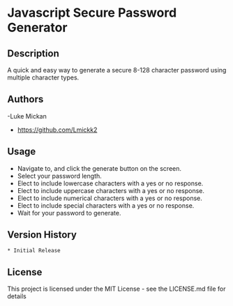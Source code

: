 # Javascript Secure Password Generator


## Description

A quick and easy way to generate a secure 8-128 character password using multiple character types.


## Authors

-Luke Mickan 
- https://github.com/Lmickk2

## Usage

- Navigate to, and click the generate button on the screen.
- Select your password length.
- Elect to include lowercase characters with a yes or no response.
- Elect to include uppercase characters with a yes or no response.
- Elect to include numerical characters with a yes or no response.
- Elect to include special characters with a yes or no response.
- Wait for your password to generate.


## Version History

    * Initial Release

## License

This project is licensed under the MIT License - see the LICENSE.md file for details
